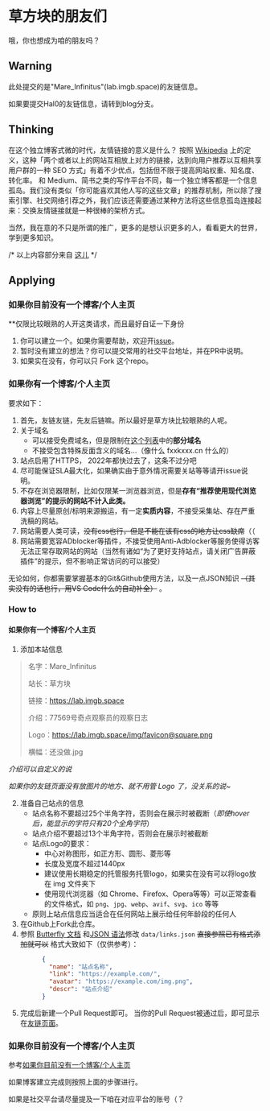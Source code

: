 # 草方块的朋友们
哦，你也想成为咱的朋友吗？

## Warning
此处提交的是"Mare_Infinitus"(lab.imgb.space)的友链信息。

如果要提交Hal0的友链信息，请转到blog分支。
## Thinking
在这个独立博客式微的时代，友情链接的意义是什么？
按照 [Wikipedia](https://zh.wikipedia.org/wiki/%E5%8F%8B%E6%83%85%E9%93%BE%E6%8E%A5) 上的定义，这种「两个或者以上的网站互相放上对方的链接，达到向用户推荐以互相共享用户群的一种 SEO 方式」有着不少优点，包括但不限于提高网站权重、知名度、转化率。
和 Medium、简书之类的写作平台不同，每一个独立博客都是一个信息孤岛。我们没有类似「你可能喜欢其他人写的这些文章」的推荐机制，所以除了搜索引擎、社交网络引荐之外，我们应该还需要通过某种方法将这些信息孤岛连接起来：交换友情链接就是一种很棒的架桥方式。

当然，我在意的不只是所谓的推广，更多的是想认识更多的人，看看更大的世界，学到更多知识。


/* 以上内容部分来自 [这儿](https://printempw.github.io/friends/) */

## Applying
### 如果你目前没有一个博客/个人主页
**仅限比较眼熟的人开这类请求，而且最好自证一下身份
1. 你可以建立一个。如果你需要帮助，欢迎开[issue](https://github.com/GrassBlock1/Friend-of-mine/issues)。
2. 暂时没有建立的想法？你可以提交常用的社交平台地址，并在PR中说明。
3. 如果实在没有，你可以只 Fork 这个repo。

### 如果你有一个博客/个人主页
要求如下：
1. 首先，友链友链，先友后链嘛。所以最好是草方块比较眼熟的人呢。
2. 关于域名
    - 可以接受免费域名，但是限制在[这个列表](https://github.com/GrassBlock1/Friend-of-mine/blob/master/url-whitelist.txt)中的**部分域名**
    - 不接受包含特殊反面含义的域名...（像什么 fxxkxxx.cn 什么的）
3. 站点启用了HTTPS， 2022年都快过去了，这条不过分吧
4. 尽可能保证SLA最大化，如果确实由于意外情况需要关站等等请开issue说明。
5. 不存在浏览器限制，比如仅限某一浏览器浏览，但是**存有“推荐使用现代浏览器浏览”的提示的网站不计入此类。**
6. 内容上尽量原创/标明来源搬运，有一定**实质内容**，不接受采集站、存在严重洗稿的网站。
7. 网站需要人类可读，~~没有css也行，但是不能在该有css的地方让css缺席~~（（
8. 网站需要宽容ADblocker等插件，不接受使用Anti-Adblocker等服务使得访客无法正常存取网站的网站（当然有诸如“为了更好支持站点，请关闭广告屏蔽插件”的提示，但不影响正常访问的可以接受）

无论如何，你都需要掌握基本的Git&Github使用方法，以及一点JSON知识 ~~（其实没有的话也行，用VS Code什么的自动补全）~~ 。

### How to
#### 如果你有一个博客/个人主页
1. 添加本站信息

>    名字：Mare_Infinitus
>
>    站长：草方块
>
>    链接：https://lab.imgb.space
>
>    介绍：77569号奇点观察员的观察日志
>
>    Logo：https://lab.imgb.space/img/favicon@square.png
>
>    横幅：还没做.jpg

*介绍可以自定义的说*

*如果你的友链页面没有放图片的地方、就不用管 Logo 了，没关系的说~*

2. 准备自己站点的信息
    - 站点名称不要超过25个半角字符，否则会在展示时被截断（*即使hover后，能显示的字符只有20个全角字符*）
    - 站点介绍不要超过13个半角字符，否则会在展示时被截断
    - 站点Logo的要求：
        - 中心对称图形，如正方形、圆形、菱形等
        - 长度及宽度不超过1440px
        - 建议使用长期稳定的托管服务托管logo，如果实在没有可以将logo放在 img 文件夹下
        - 使用现代浏览器（如 Chrome、Firefox、Opera等等）可以正常查看的文件格式，如 `png`、`jpg`、`webp`、`avif`、`svg`、`ico` 等等
    - 原则上站点信息应当适合在任何网站上展示给任何年龄段的任何人
3. 在Github上Fork此仓库。
4. 参照 [Butterfly 文档](https://butterfly.js.org/posts/dc584b87/#%E5%89%B5%E5%BB%BA%E5%8F%8B%E6%83%85%E9%8F%88%E6%8E%A5%E9%A0%81%E9%9D%A2) 和[JSON 语法](https://www.runoob.com/json/json-syntax.html)修改 `data/links.json` ~~直接参照已有格式添加就可以~~
    格式大致如下（仅供参考）：
    ```json
          {
            "name": "站点名称",
            "link": "https://example.com/",
            "avatar": "https://example.com/img.png",
            "descr": "站点介绍"
          }
    ```
5. 完成后新建一个Pull Request即可。
当你的Pull Request被通过后，即可显示在[友链页面](https://lab.imgb.space/friends)。

### 如果你目前没有一个博客/个人主页
参考[如果你目前没有一个博客/个人主页](#如果你目前没有一个博客个人主页)

如果博客建立完成则按照上面的步骤进行。

如果是社交平台请尽量提及一下咱在对应平台的账号（？
